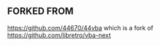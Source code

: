 ## FORKED FROM
https://github.com/44670/44vba
which is a fork of https://github.com/libretro/vba-next
